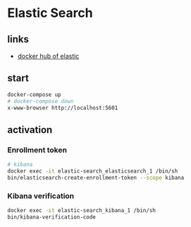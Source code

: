 # Elastic Search
## links
* [docker hub of elastic](https://hub.docker.com/_/elasticsearch/)

## start
```sh
docker-compose up
# docker-compose down
x-www-browser http://localhost:5601
```

## activation
### Enrollment token
```sh
# kibana
docker exec -it elastic-search_elasticsearch_1 /bin/sh
bin/elasticsearch-create-enrollment-token --scope kibana
```

### Kibana verification
```sh
docker exec -it elastic-search_kibana_1 /bin/sh
bin/kibana-verification-code
```

